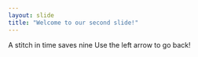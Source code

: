 ```yaml
---
layout: slide
title: "Welcome to our second slide!"
---
```

A stitch in time saves nine
Use the left arrow to go back!
